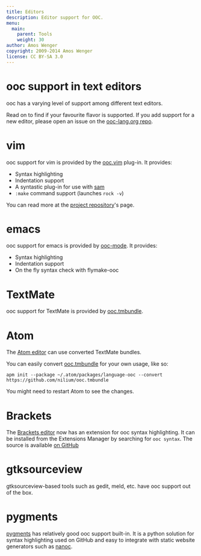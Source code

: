 ```yaml
---
title: Editors
description: Editor support for OOC.
menu:
  main:
    parent: Tools
    weight: 30
author: Amos Wenger
copyright: 2009-2014 Amos Wenger
license: CC BY-SA 3.0
---
```


# ooc support in text editors

ooc has a varying level of support among different text editors.

Read on to find if your favourite flavor is supported. If you add
support for a new editor, please open an issue on the [ooc-lang.org repo][site-repo].

# vim

ooc support for vim is provided by the [ooc.vim][ooc.vim] plug-in. It provides:

  * Syntax highlighting
  * Indentation support
  * A syntastic plug-in for use with [sam][sam]
  * `:make` command support (launches `rock -v`)

You can read more at the [project repository][ooc.vim]'s page.

# emacs

ooc support for emacs is provided by [ooc-mode][ooc-mode]. It provides:

  * Syntax highlighting
  * Indentation support
  * On the fly syntax check with flymake-ooc

# TextMate

ooc support for TextMate is provided by [ooc.tmbundle][ooc.tmbundle].

# Atom

The [Atom editor][atom] can use converted TextMate bundles.

You can easily convert [ooc.tmbundle][ooc.tmbundle] for your own usage, like so:

    apm init --package ~/.atom/packages/language-ooc --convert https://github.com/nilium/ooc.tmbundle

You might need to restart Atom to see the changes.

# Brackets

The [Brackets editor][brackets] now has an extension for ooc syntax highlighting.
It can be installed from the Extensions Manager by searching for `ooc syntax`.
The source is available [on GitHub][brackets-ooc]

# gtksourceview

gtksourceview-based tools such as gedit, meld, etc. have
ooc support out of the box.

# pygments

[pygments][pygments] has relatively good ooc support built-in. It is a python
solution for syntax highlighting used on GitHub and easy to integrate with
static website generators such as [nanoc][nanoc].

[site-repo]: https://github.com/nddrylliog/ooc-lang.org
[ooc.vim]: https://github.com/nddrylliog/ooc.vim
[ooc-mode]: https://github.com/nixeagle/ooc-mode
[ooc.tmbundle]: https://github.com/nilium/ooc.tmbundle
[pygments]: http://pygments.org/
[nanoc]: http://nanoc.ws/
[sam]: https://github.com/nddrylliog/sam
[atom]: https://atom.io/
[brackets]: http://brackets.io/
[brackets-ooc]: https://github.com/nddrylliog/brackets-ooc
